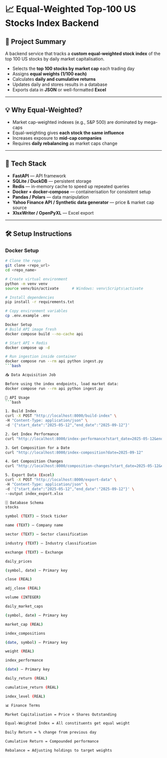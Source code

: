 # 📈 Equal-Weighted Top-100 US Stocks Index Backend

## 📌 Project Summary
A backend service that tracks a **custom equal-weighted stock index** of the top 100 US stocks by daily market capitalisation.

- Selects the **top 100 stocks by market cap** each trading day  
- Assigns **equal weights (1/100 each)**  
- Calculates **daily and cumulative returns**  
- Updates daily and stores results in a database  
- Exports data in **JSON** or well-formatted **Excel**  

---

## 💡 Why Equal-Weighted?
- Market cap-weighted indexes (e.g., S&P 500) are dominated by mega-caps  
- Equal-weighting gives **each stock the same influence**  
- Increases exposure to **mid-cap companies**  
- Requires **daily rebalancing** as market caps change  

---

## 🔹 Tech Stack
- **FastAPI** — API framework  
- **SQLite / DuckDB** — persistent storage  
- **Redis** — in-memory cache to speed up repeated queries  
- **Docker + docker-compose** — containerisation for consistent setup  
- **Pandas / Polars** — data manipulation  
- **Yahoo Finance API / Synthetic data generator** — price & market cap source  
- **XlsxWriter / OpenPyXL** — Excel export  

---

## 🛠 Setup Instructions

### Docker Setup
```bash
# Clone the repo
git clone <repo_url>
cd <repo_name>

# Create virtual environment
python -m venv venv
source venv/bin/activate      # Windows: venv\Scripts\activate

# Install dependencies
pip install -r requirements.txt

# Copy environment variables
cp .env.example .env

Docker Setup
# Build API image fresh
docker compose build --no-cache api

# Start API + Redis
docker compose up -d

# Run ingestion inside container
docker compose run --rm api python ingest.py
```bash

📥 Data Acquisition Job

Before using the index endpoints, load market data:
docker compose run --rm api python ingest.py

📡 API Usage
```bash

1. Build Index
curl -X POST "http://localhost:8000/build-index" \
-H "Content-Type: application/json" \
-d '{"start_date":"2025-05-12","end_date":"2025-09-12"}'

2. Get Index Performance
curl "http://localhost:8000/index-performance?start_date=2025-05-12&end_date=2025-09-12"

3. Get Composition for a Date
curl "http://localhost:8000/index-composition?date=2025-09-12"

4. Get Composition Changes
curl "http://localhost:8000/composition-changes?start_date=2025-05-12&end_date=2025-09-12"

5. Export Data (Excel)
curl -X POST "http://localhost:8000/export-data" \
-H "Content-Type: application/json" \
-d '{"start_date":"2025-05-12","end_date":"2025-09-12"}' \
--output index_export.xlsx

🗄 Database Schema
stocks

symbol (TEXT) — Stock ticker

name (TEXT) — Company name

sector (TEXT) — Sector classification

industry (TEXT) — Industry classification

exchange (TEXT) — Exchange

daily_prices

(symbol, date) — Primary key

close (REAL)

adj_close (REAL)

volume (INTEGER)

daily_market_caps

(symbol, date) — Primary key

market_cap (REAL)

index_compositions

(date, symbol) — Primary key

weight (REAL)

index_performance

(date) — Primary key

daily_return (REAL)

cumulative_return (REAL)

index_level (REAL)

📊 Finance Terms

Market Capitalisation = Price × Shares Outstanding

Equal-Weighted Index = All constituents get equal weight

Daily Return = % change from previous day

Cumulative Return = Compounded performance

Rebalance = Adjusting holdings to target weights


